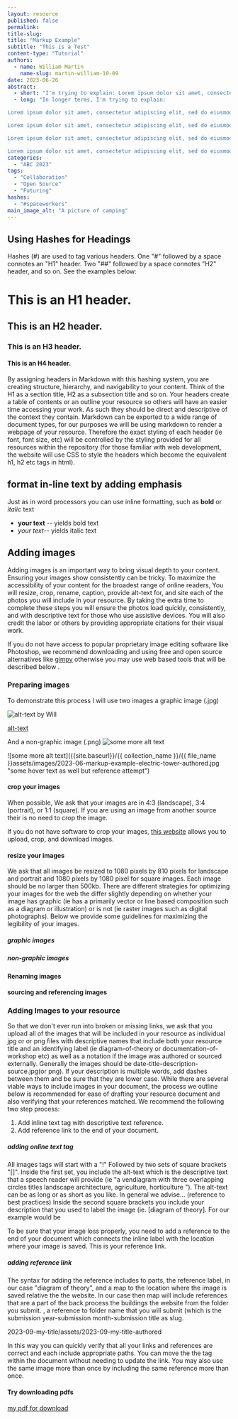 ```yaml
---
layout: resource
published: false
permalink:
title-slug: 
title: "Markup Example"
subtitle: "This is a Test"
content-type: "Tutorial"
authors:
  - name: William Martin
    name-slug: martin-william-10-09
date: 2023-06-26
abstract:
  - short: "I'm trying to explain: Lorem ipsum dolor sit amet, consectetur adipiscing elit, sed do eiusmod tempor incididunt ut labore et dolore magna aliqua. Ut enim ad minim veniam, quis nostrud exercitation ullamco laboris nisi ut aliquip ex ea commodo consequat. Duis aute irure dolor in reprehenderit in voluptate velit esse cillum dolore eu fugiat nulla pariatur. Excepteur sint occaecat cupidatat non proident, sunt in culpa qui officia deserunt mollit anim id est laborum."
  - long: "In longer terms, I'm trying to explain:

Lorem ipsum dolor sit amet, consectetur adipiscing elit, sed do eiusmod tempor incididunt ut labore et dolore magna aliqua. Ut enim ad minim veniam, quis nostrud exercitation ullamco laboris nisi ut aliquip ex ea commodo consequat. Duis aute irure dolor in reprehenderit in voluptate velit esse cillum dolore eu fugiat nulla pariatur. Excepteur sint occaecat cupidatat non proident, sunt in culpa qui officia deserunt mollit anim id est laborum.

Lorem ipsum dolor sit amet, consectetur adipiscing elit, sed do eiusmod tempor incididunt ut labore et dolore magna aliqua. Ut enim ad minim veniam, quis nostrud exercitation ullamco laboris nisi ut aliquip ex ea commodo consequat. Duis aute irure dolor in reprehenderit in voluptate velit esse cillum dolore eu fugiat nulla pariatur. Excepteur sint occaecat cupidatat non proident, sunt in culpa qui officia deserunt mollit anim id est laborum.

Lorem ipsum dolor sit amet, consectetur adipiscing elit, sed do eiusmod tempor incididunt ut labore et dolore magna aliqua. Ut enim ad minim veniam, quis nostrud exercitation ullamco laboris nisi ut aliquip ex ea commodo consequat. Duis aute irure dolor in reprehenderit in voluptate velit esse cillum dolore eu fugiat nulla pariatur. Excepteur sint occaecat cupidatat non proident, sunt in culpa qui officia deserunt mollit anim id est laborum.

Lorem ipsum dolor sit amet, consectetur adipiscing elit, sed do eiusmod tempor incididunt ut labore et dolore magna al"
categories:
  - "ABC 2023"
tags:
  - "Collaboration"
  - "Open Source"
  - "Futuring"
hashes:
  - "#spaceworkers"
main_image_alt: "A picture of camping"
---
```

## Using Hashes for Headings

Hashes (#) are used to tag various headers. One "#" followed by a space connotes an "H1" header. Two "##" followed by a space connotes "H2" header, and so on. See the examples below:

# This is an H1 header. 
## This is an H2 header.
###  This is an H3 header. 
#### This is an H4 header. 

By assigning headers in Markdown with this hashing system, you are creating structure, hierarchy, and navigability to your content. Think of the H1 as a section title, H2 as a subsection title and so on. Your headers create a table of contents or an outline your resource so others will have an easier time accessing your work. As such they should be direct and descriptive of the context they contain. Markdown can be exported to a wide range of document types, for our purposes we will be using markdown to render a webpage of your resource. Therefore the exact styling of each header (ie font, font size, etc) will be controlled by the styling provided for all resources within the repository (for those familiar with web development, the website will use CSS to style the headers which become the equivalent h1, h2 etc tags in html). 

## format in-line text by adding emphasis

Just as in word processors you can use inline formatting, such as **bold** or _italic_ text

- **your text** -- yields bold text
- _your text_-- yields italic text




## Adding images

Adding images is an important way to bring visual depth to your content. Ensuring your images show consistently can be tricky. To maximize the accessibility of your content for the broadest range of online readers, You will resize, crop, rename, caption, provide alt-text for, and site each of the photos you will include in your resource. By taking the extra time to complete these steps you will ensure the photos load quickly, consistently, and with descriptive text for those who use assistive devices. You will also credit the labor or others by providing appropriate citations for their visual work. 


If you do not have access to popular proprietary image editing software like Photoshop, we recommend downloading and using free and open source alternatives like [gimpy](https://www.gimp.org/) otherwise you may use web based tools that will be described below []().

### Preparing images



To demonstrate this process I will use two images a graphic image (.jpg)

![alt-text by Will](../2023-06-26-markup-example/assets/images/2023-06-26-markup-example-park-perspective-authored.jpg "This is Will's Hover Over text")




[alt-text][ref]

[ref]: ./assets/2023-06-markup-example-park-perspective-authored.jpg


And a non-graphic image (.png)
![some more alt text](./assets/images/2023-06-26-markup-example-electric-tower-authored.jpg "some  hover text as well")


![some more alt text]({{site.baseurl}}/{{ collection_name }}/{{ file_name }}assets/images/2023-06-markup-example-electric-tower-authored.jpg "some  hover text as well but reference attempt")

#### crop your images 

When possible, We ask that your images are in 4:3 (landscape), 3:4 (portrait), or 1:1 (square). If you  are using an image from another source their is no need to crop the image. 

If you do not have software to crop your images, [this website]() allows you to upload, crop, and download images. 

#### resize your images

We ask that all images be resized to 1080 pixels by 810 pixels for landscape and portrait and 1080 pixels by 1080 pixel for square images. Each image should be no larger than 500kb. There are different strategies for optimizing your images for the web the differ slightly depending on whether your image has graphic (ie has a primarily vector or line based composition such as a diagram or illustration) or is not (ie raster images such as digital photographs).  Below we provide some guidelines for maximizing the legibility of your images. 

##### graphic images 

#####  non-graphic images

#### Renaming images



#### sourcing and referencing images 

### Adding Images to your resource

So that we don't ever run into broken or missing links, we ask that you upload all of the images that will be included in your resource as individual jpg or or png files with descriptive names that include both your resource title and an identifying label (ie diagram-of-theory or documentation-of-workshop etc) as well as a notation if the image was authored or sourced externally. Generally the images should be date-title-description-source.jpg(or png).  If your description is multiple words, add dashes between them and be sure that they are lower case. While there are several viable ways to include images in your document, the process we outline below is recommended for ease of drafting your resource document and also verifying that your references matched. We recommend the following two step process: 
1. Add inline text tag with descriptive text reference. 
2. Add reference link to the end of your document. 

##### adding online text tag

All images tags will start with a "!" Followed by two sets of square brackets "[]". Inside the first set, you include the alt-text which is the descriptive text that a speech reader will provide (ie "a vendiagram with three overlapping circles titles landscape architecture,  agriculture, horticulture "). The alt-text can be as long or as short as you like. In general we advise... (reference to best practices) Inside the second square brackets you include your description that you used to label the image (ie. [diagram of theory].  For our example would be 




To be sure that your image loss properly, you need to add a reference to the end of your document which connects the inline label with the location where your image is saved. This is your reference link. 

##### adding reference link

The syntax for adding the reference includes to parts, the reference label, in our case "diagram of theory", and a map to the location where the image is saved relative the the website. In our case then map will include references that are a part of the back process the buildings the website from the folder you submit. , a reference to folder name that you will submit (which is the submission year-submission month-submission title as slug. 

2023-09-my-title/assets/2023-09-my-title-authored

In this way you can quickly verify that all your links and references are correct and each include appropriate paths. You can move the the tag within the document without needing to update the link. You may also use the same image more than once by including the same reference more than once. 

#### Try downloading pdfs
[my pdf for download][1]

[1]: ./assets/2023-06-markup-example-electric-tower-authored.jpg
